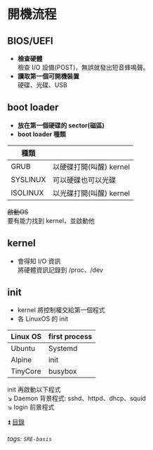 # 開機流程
## BIOS/UEFI
* **檢查硬體**  
檢查 I/O 設備(POST)，無誤就發出短音蜂鳴聲。  
* **讀取第一個可開機裝置**  
硬碟、光碟、USB  

## boot loader
* **放在第一個硬碟的 sector(磁區)**
* **boot loader 種類**

| 種類     |                         |
| -------- | ----------------------- |
| GRUB     | 以硬碟打開(叫醒) kernel |
| SYSLINUX | 可以硬碟也可以光碟      |
| ISOLINUX | 以光碟打開(叫醒) kernel |

~~啟動OS~~  
要有能力找到 kernel，並啟動他  

## kernel 
* 會得知 I/O 資訊  
將硬體資訊記錄到 /proc、/dev  

## init
* kernel 將控制權交給第一個程式  
* 各 LinuxOS 的 init

| Linux OS | first process |
| -------- | ------------- |
| Ubuntu   | Systemd       |
| Alpine   | init          |
| TinyCore | busybox       |

init 再啟動以下程式  
:arrow_lower_right: Daemon 背景程式: sshd、httpd、dhcp、squid  
:arrow_lower_right: login 前景程式

:arrow_double_up: [目錄](https://github.com/ict39/SRE-basis/blob/main/README.md)
###### tags: `SRE-basis`
